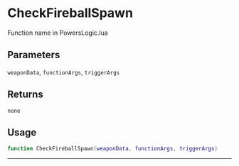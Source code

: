 # CheckFireballSpawn
Function name in PowersLogic.lua
## Parameters
`weaponData`, `functionArgs`, `triggerArgs`
## Returns
`none`
## Usage
```lua
function CheckFireballSpawn(weaponData, functionArgs, triggerArgs)
```
---
